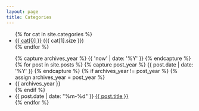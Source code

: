 ```yaml
---
layout: page
title: Categories
---
```


<!-- <ul class="listing">
{% for cat in site.categories %}
  <li class="listing-seperator" id="{{ cat[0] }}">{{ cat[0] }}</li>
{% for post in cat[1] %}
  <li class="listing-item">
  <time datetime="{{ post.date | date:"%Y-%m-%d" }}">{{ post.date | date:"%Y-%m-%d" }}</time>
  <a href="{{ site.url }}{{ post.url }}" title="{{ post.title }}" class="normal">{{ post.title }}</a>
  </li>
{% endfor %}
{% endfor %}
</ul> -->

<ul class="categories">
<div class="title">
{% for cat in site.categories %}
<li>
	<a href="#{{ cat[0] }}" title="{{ cat[0] }}" rel="{{ cat[1].size }}" class="normal">{{ cat[0] }}</a>
	<span class="category-number">({{ cat[1].size }})</span>
</li>
{% endfor %}
</div>
</ul>

<ul class="listing">
	{% capture archives_year %}
		{{ 'now' | date: '%Y' }}
	{% endcapture %}
	{% for post in site.posts %}
		{% capture post_year %}
			{{ post.date | date: '%Y' }}
		{% endcapture %}
		{% if archives_year != post_year %}
			{% assign archives_year = post_year %}
      <li class="listing-seperator" id="{{ archives_year }}">{{ archives_year }}</li>
    {% endif %}
    <li class="listing-item">
      <time>{{ post.date | date: "%m-%d" }}</time>
      <a href="{{ site.url }}{{ post.url }}" title="{{ post.title }}" class="normal">{{ post.title }}</a>
    </li>
  {% endfor %}
</ul>



